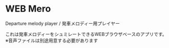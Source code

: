 # WEB Mero

Departure melody player / 発車メロディー用プレイヤー

これは発車メロディーをシュミレートできるWEBブラウザベースのアプリです。 ※音声ファイルは別途用意する必要があります